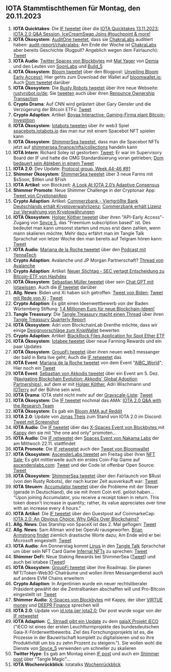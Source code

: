 ## IOTA Stammtischthemen für Montag, den 20.11.2023

1. **IOTA Quicktakes**: Die [IF tweetet](https://x.com/iota/status/1724004276006011103?s=20) über die [IOTA Quicktakes 13.11.2023: IOTA 2.0 Q&A Session, IceCreamSwap Joins #touchpoint & more!](https://www.youtube.com/watch?v=FffFKjL9nSs)
2. **IOTA Ökosystem**: [AuditOne tweetet](https://x.com/auditone_team/status/1724350355066978618?s=20), dass sie [ChakraLabs](https://twitter.com/LabsChakra) auditiert haben: [audit-report/chakralabs](https://www.auditone.io/audit-report/chakralabs); Am Ende der Woche ist [ChakraLabs](https://twitter.com/LabsChakra) aber bereits Geschichte (Rugpull? Angeblich wegen dem Fairlaunch): [Tweet](https://x.com/LabsChakra/status/1726095661660307709?s=20)
3. **IOTA Audio**: [Twitter Spaces von Blockbytes](https://x.com/blockbytescom/status/1724108727479873974?s=20) mit [Mat Yager](https://twitter.com/Mat_Yarger) von [Demia](https://twitter.com/_Demia) und den Leuten von [SoonLabs](https://twitter.com/soon_labs) und [Build_5](https://twitter.com/build5tech)
4. **IOTA Ökosystem**: [Bloom tweetet](https://x.com/bloomwalletio/status/1724454024005468568?s=20) über den Blogpost: [Unveiling Bloom Early Access!](https://medium.com/bloom-wallet/unveiling-bloom-early-access-8038d29c5f86); Hier gehts zum Download der Wallet auf [bloomwallet.io](https://bloomwallet.io/); Auch [Dom tweetet](https://x.com/DomSchiener/status/1724457015341117582?s=20) darüber
5. **IOTA Ökosystem**: Die [Rusty Robots tweetet](https://x.com/RustyRobotCC/status/1724469376441606529?s=20) über ihre neue Webseite: [rustyrobot.io/de](https://www.rustyrobot.io/de); Sie [tweeten](https://x.com/RustyRobotCC/status/1726525703263330767?s=20) auch über ihren [Renounce Ownership Transaction](https://explorer.evm.shimmer.network/tx/0xefb99c56da0220f4c3fb3cfd5689222b6aaf16e4fd7f242fc401b660d04d13d6)
6. **Crypto Drama**: Auf CNN wird gelästert über Gary Gensler und die Verzügerung der Bitcoin ETFs: [Tweet](https://x.com/BTC_Archive/status/1724471921734013287?s=20)
7. **Crypto Adaption**: Artikel: [Boyaa Interactive: Gaming-Firma plant Bitcoin-Investition](https://www.blocktrainer.de/boyaa-interactive-gaming-firma-plant-bitcoin-investition/)
8. **IOTA Ökosystem**: [Iotabots tweeten](https://x.com/iotabots/status/1724313715128889751?s=20) über ihr web3 Spiel [spacebots.iotabots.io](https://spacebots.iotabots.io/) das man nur mit einem Spacebot NFT spielen kann
9. **IOTA Ökosystem**: [ShimmerSea tweetet](https://x.com/ShimmerSeaDEX/status/1724448795126055222?s=20), dass man die Spacebot NFTs jetzt auf [shimmersea.finance/nfts/collections](https://shimmersea.finance/nfts/collections/0xA10F4eb010F85F0F21107cc4F7464cF7da73076C) handeln kann
10. **IOTA Intern**: Richard Soley ist gestorben: [Tweet](https://x.com/SebaKremer/status/1724519882589385111?s=20); Er war im Supervisory Board der IF und hatte die OMG Standardisierung voran getrieben; [Dom bedauert sein Ableben in einem Tweet](https://x.com/DomSchiener/status/1724668349529882883?s=20)
11. **IOTA 2.0**: Dev Update: [Protocol group, Week 44-46 #91](https://github.com/iotaledger/research-updates/discussions/91)
12. **Shimmer Ökosystem**: [ShimmerSea tweetet](https://x.com/ShimmerSeaDEX/status/1724683651147771938?s=20) über 3 neue Farms mit $sSoon, $Wen und $Fish
13. **IOTA Artikel**: von Blockzeit: [A Look At IOTA 2.0’s Adaptive Consensus](https://www.blockzeit.com/iota-2-0-adaptive-consensus/)
14. **Shimmer Promote**: Neue Shimmer Challenge in der Cryptonair App: [Tweet von CryptonairApp](https://x.com/CryptonaireApp/status/1724460734594027770?s=20)
15. **Crypto Adaption**: Artikel: [Commerzbank - Viertgrößte Bank Deutschlands erhält Kryptoverwahrlizenz](https://www.btc-echo.de/schlagzeilen/bitcoin-und-co-commerzbank-erhaelt-kryptoverwahrlizenz-174580/); [Commerzbank erhält Lizenz zur Verwahrung von Kryptowährungen](https://www.wiwo.de/finanzen/boerse/bitcoin-kurs-aktuell-commerzbank-erhaelt-lizenz-zur-verwahrung-von-kryptowaehrungen/27382428.html)
16. **IOTA Ökosystem**: [Holger Köther tweetet](https://x.com/HolgerKoether/status/1724810927114006576?s=20) über ihren "API-Early Access"-Zugang von [Spyce 5](https://twitter.com/SPYCE_5), das "Freemium subscription based" ist. Des bedeutet man kann umsonst starten und muss erst dann zahlen, wenn mann skalieren möchte; Mehr dazu erfährt man im Tangle Talk Sprachchat von letzer Woche den man bereits auf Telgram hören kann: [Tweet](https://x.com/tangle_talk/status/1725914977716883683?s=20)
17. **IOTA Audio**: [Mariana de la Roche tweetet](https://x.com/Marianadlrw/status/1724816722417319993?s=20) über den [Podcast mit YennaTech](https://podcasters.spotify.com/pod/show/inatba/episodes/Yeena-Tech--Asia-e2bv9kt/a-aak59ve)
18. **Crypto Adaption**: Avalanche und JP Morgan Partnerschaft? [Thread von Avalanche](https://x.com/avax/status/1724759482238927161?s=20)
19. **Crypto Adaption**: Artikel: [Neuer Stichtag - SEC vertagt Entscheidung zu Bitcoin-ETF von Hashdex](https://www.btc-echo.de/schlagzeilen/sec-vertagt-entscheidung-zu-bitcoin-etf-von-hashdex-174617/)
20. **IOTA Ökosystem**: [Sebastian Müller tweetet](https://x.com/NaitsabesMue/status/1725050695563272517?s=20) über sein [Chat GPT mit Iotawissen](https://chat.openai.com/g/g-CGc6SfNN0-iota-insight). Auch die [IF tweetet](https://x.com/iota/status/1725055947809128915?s=20) darüber
21. **Allg. News**: Biden und Xi haben sich getroffen: [Tweet von Biden](https://x.com/POTUS/status/1724941601661718940?s=20); [Tweet mit Rede von Xi](https://x.com/business/status/1725053470104043620?s=20) ; [Tweet](https://x.com/business/status/1724887837684695548?s=20)
22. **Crypto Adaption**: Es gibt einen Ideenwettbewerb von der Baden Würtemberg Stiftung: [1,4 Millionen Euro für neue Blockchain-Ideen!](https://krypto-x.biz/2023/11/16/14-millionen-euro-fuer-neue-blockchain-ideen/)
23. **Tangle Treassury**: Die [Tangle Treassury macht einen Thread](https://x.com/TangleTreasury/status/1724902189746020788?s=20) über ihren [Tangle Treassury Quarterly Report](https://t.co/5yyGESXRYi)
24. **IOTA Ökosystem**: Adri vom BlockchainLab Drenthe möchte, dass wir einige [Designvorschläge zum KnipWallet](https://en.99designs.nl/mobile-app-design/contests/bring-purpose-bound-money-st-century-1253751/poll/c9849bd07f/vote?utm_source=voting_app&utm_medium=web&utm_campaign=voting) bewerten
25. **Crypto Adaption**: Artikel: [BlackRock Files Application for Spot Ether ETF](https://www.coindesk.com/policy/2023/11/16/blackrock-files-application-for-spot-ether-etf/?utm_source=twitter&utm_term=organic&utm_medium=social&utm_content=editorial&utm_campaign=coindesk_main)
26. **IOTA Ökosystem**: [Iotabee tweetet](https://x.com/iotabee/status/1725089820790132772?s=20) über neue Farming Rewards und ein paar Updates
27. **IOTA Ökosystem**: [GroupFi tweetet](https://x.com/groupficom/status/1725137334549844221?s=20) über ihren neuen web3 messanger der bald in Beta live geht; Auch die [IF retweetet](https://x.com/iota/status/1725482275842777145?s=20) das
28. **IOTA Event**: [Mariana de la Roche tweetet](https://x.com/Marianadlrw/status/1725151111646945621?s=20) von dem Event "[AIBC_World](https://twitter.com/AIBC_World)"; Hier noch ein [Tweet](https://x.com/Marianadlrw/status/1725151647817445752?s=20)
29. **IOTA Event**: [Sebastian von Akkodis tweetet](https://x.com/Sebasti65365174/status/1725156054885867523?s=20) über ein Event am 5. Dez. ([Navigating Blockchain Evolution: Akkodis' Global Adoption Partnerships](https://www.linkedin.com/events/7128077292056023042/about/?invite=false&message=false&sAtp=&sTrk=&sV=&showRequesters=false&showShareByPost=false?utm_medium=social&utm_source=clearview&utm_campaign=linkedin_live&utm_term=global&utm_content=blockchain_live)), auf dem er mit [Holger Köther](https://twitter.com/HolgerKoether), Adri Wischmann und [IOTerry](https://twitter.com/io_terry) auf der Bühne sein wird.
30. **IOTA Drama**: IOTA steht nicht mehr auf der [Grayscale-Liste](https://www.lseg.com/content/dam/ftse-russell/en_us/documents/factsheets/fgutsr_20230929.pdf): [Tweet](https://x.com/KimJongUnrekt/status/1725142250433487146?s=20)
31. **IOTA Ökosystem**: Die [IF tweetet](https://x.com/iota/status/1724895195278295541?s=20) nochmal das AMA: [IOTA 2.0 Q&A with the Research Team](https://www.youtube.com/watch?v=gy08jK3lqx4)
32. **IOTA Ökosystem**: Es gab ein [Bloom AMA auf Reddit](https://www.reddit.com/r/Iota/comments/17wnvcl/bloom_ama_friday_17th_november/?rdt=50064)
33. **IOTA 2.0**: Update von [Jonas Theis](https://twitter.com/jonastheis_) zum Stand von IOTA 2.0 im Discord: [Tweet mit Screenshot](https://x.com/Vrom14286662/status/1725428964842258679?s=20)
34. **IOTA Audio**: Die [IF tweetet](https://x.com/iota/status/1725447099037159700?s=20) über das [X-Spaces Event von Blockbytes ](https://x.com/blockbytescom/status/1726394936763752944?s=20) mit [Kappy](https://twitter.com/Rob_Daykin) den sie mit "the one and only" promoten...
35. **IOTA Audio**: Die [IF retweetet](https://x.com/iota/status/1725509634985709799?s=20) den [Spaces Event von Nakama Labs](https://x.com/Nakama_Labs/status/1725502265832685755?s=20) der am Mittwoch 22.11. stattfindet
36. **IOTA Promote**: Die [IF retweetet](https://x.com/iota/status/1725434667304636462?s=20) auch den [Tweet von Bloomwallet](https://twitter.com/bloomwalletio/status/1725206896359936386)
37. **IOTA Ökosystem**: [AscenderLabs tweetet](https://x.com/AscendersLabs/status/1725515986944827577?s=20) am Freitag über ihren [NFT Sale](https://mint.ascenderslabs.com/); Es gibt mittlerweile auch ein erstes Coin-Flip Game auf [ascenderslabs.com](https://ascenderslabs.com/): [Tweet](https://x.com/AscendersLabs/status/1726318095273537566?s=20) und der Code ist offenbar Open Source: [Tweet](https://x.com/AscendersLabs/status/1726341292752240895?s=20)
38. **IOTA Ökosystem**: [ShimmerSea tweetet](https://x.com/ShimmerSeaDEX/status/1724503217914991044?s=20) über den Fairlaunch von $Rust (von den Rusty Robots), der nach kurzer Zeit ausverkauft war: [Tweet](https://x.com/ShimmerSeaDEX/status/1725968737327526004?s=20)
39. **IOTA Steuern**: [Accumulator tweetet](https://x.com/ACCU_DeFi/status/1725493685909963135?s=20) über die Probleme mit der Steuer (gerade in Deutschland), die sie mit ihrem Coin evtl. gelöst haben... "Upon joining Accumulator, you receive a receipt token in return. This token doesn't increase in quantity; rather, its value appreciates over time with an increase every 4 hours."
40. **IOTA Artikel**: Die [IF tweetet](https://x.com/iota/status/1725619824431112246?s=20) über den Guestpost auf CoinmarkeCap: [IOTA 2.0: An Obvious Choice: Why DAGs Over Blockchains?](https://coinmarketcap.com/community/articles/654b925609e4ff3a71170840/)
41. **Allg. News**: Das Starship von SpaceX ist das 2. Mal geflogen: [Tweet](https://x.com/SpaceX/status/1725862657780281349?s=20)
42. **Allg. News**: Sam Altman wird bei OpenAi rausgeworfen. [Brian Armstrong findet](https://x.com/brian_armstrong/status/1725924114190536825?s=20) ziemlich drastische Worte dazu; Am Ende wird er bei Microsoft eingestellt: [Tweet](https://x.com/satyanadella/status/1726509045803336122?s=20)
43. **IOTA Audio**: Am Donnerstag kommt [Linus](https://twitter.com/LinusNaumann) in den [Tangle Talk](https://twitter.com/tangle_talk) Sprachchat um über sein NFT Card Game [Infernal NFTs](https://twitter.com/InfernalNFTs) zu sprechen: [Tweet](https://x.com/tangle_talk/status/1726150415585026177?s=20) 
44. **Shimmer DeFi**: Neue Staking Rewards bei ShimmerSea ([Tweet](https://x.com/ShimmerSeaDEX/status/1726284206731604328?s=20)) und auch bei iotabee ([Tweet](https://x.com/iotabee/status/1726276453388673463?s=20))
45. **IOTA Ökosystem**: [GroupFi tweetet](https://x.com/groupficom/status/1726455921336090918?s=20) über ihre Roadmap. Sie planen NFT/Token-Web30-Chaträume und wollen ihren Messangerdienst auch auf andere EVM Chains erweitern
46. **Crypto Adaption**: In Argentinien wurde ein neuer rechtsliberaler Präsident gewählt der die Zentralbanken abschaffen will und Pro-Bitcoin eingestellt ist: [Tweet](https://x.com/balajis/status/1726448609871458645?s=20)
47. **Shimmer Audio**: [X-Spaces von Blockbytes](https://x.com/blockbytescom/status/1726394936763752944?s=20) mit Kappy, der über [VIRTUE money](https://twitter.com/Virtue_Money) und [DEEPR Finance](https://twitter.com/DeeprFinance) sprechen will
48. **IOTA 2.0**: Update von [id.iota üer iota2.0](https://x.com/id_iota/status/1726280053099483249?s=20); Der post wurde sogar von der [IF retweetet](https://x.com/iota/status/1726518056589947292?s=20)
49. **IOTA Adaption**: [C. Strnadl gibt ein Update](https://x.com/archimate/status/1726196501804888555?s=20) zu dem [gaiaX Projekt iECO](https://ieco-gaiax.de/) ("iECO ist eines der ersten Leuchtturmprojekte des bundesdeutschen Gaia-X-Förderwettbewerbs. Ziel des Forschungsprojekts ist es, die Prozesse in der Bauwirtschaft komplett zu digitalisieren und so ihre Produktivität um bis zu zehn Prozent zu steigern."). Sie wollen wohl die Dienste von [Spyce_5](https://twitter.com/SPYCE_5) verwenden um schneller zu skalieren
50. **Twitter Hype**: Es gab am Montag einen [IF post](https://x.com/shimmernet/status/1726522028235317398?s=20) und auch ein [Shimmer post](https://x.com/shimmernet/status/1726522028235317398?s=20) über "Tangle Magic"...
51. **IOTA Wochenrückblick**: Iotatalks [Wochenrückblick](https://www.iota-talk.com/index.php?article/342-wochenr%C3%BCckblick-vom-12-bis-18-november-2023/)

